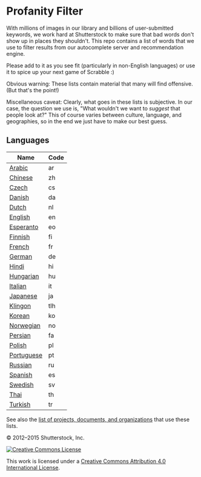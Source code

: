# Profanity Filter #

With millions of images in our library and billions of user-submitted keywords, we work hard at Shutterstock to make sure that bad words don't show up in places they shouldn't.  This repo contains a list of words that we use to filter results from our autocomplete server and recommendation engine.

Please add to it as you see fit (particularly in non-English languages) or use it to spice up your next game of Scrabble :)

Obvious warning: These lists contain material that many will find offensive.  (But that's the point!)

Miscellaneous caveat: Clearly, what goes in these lists is subjective.  In our case, the question we use is, "What wouldn't we want to *suggest* that people look at?"  This of course varies between culture, language, and geographies, so in the end we just have to make our best guess.

## Languages

| Name             | Code |
| ---------------- | ---- |
| [Arabic](ar)     | ar   |
| [Chinese](zh)    | zh   |
| [Czech](cs)      | cs   |
| [Danish](da)     | da   |
| [Dutch](nl)      | nl   |
| [English](en)    | en   |
| [Esperanto](eo)  | eo   |
| [Finnish](fi)    | fi   |
| [French](fr)     | fr   |
| [German](de)     | de   |
| [Hindi](hi)      | hi   |
| [Hungarian](hu)  | hu   |
| [Italian](it)    | it   |
| [Japanese](ja)   | ja   |
| [Klingon](tlh)   | tlh  |
| [Korean](ko)     | ko   |
| [Norwegian](no)  | no   |
| [Persian](fa)    | fa   |
| [Polish](pl)     | pl   |
| [Portuguese](pt) | pt   |
| [Russian](ru)    | ru   |
| [Spanish](es)    | es   |
| [Swedish](sv)    | sv   |
| [Thai](th)       | th   |
| [Turkish](tr)    | tr   |

See also the [list of projects, documents, and organizations](USERS.md) that use these lists.

© 2012–2015 Shutterstock, Inc.

[![Creative Commons License](http://i.creativecommons.org/l/by/4.0/80x15.png)](http://creativecommons.org/licenses/by/4.0/)

This work is licensed under a [Creative Commons Attribution 4.0 International License](http://creativecommons.org/licenses/by/4.0/).
